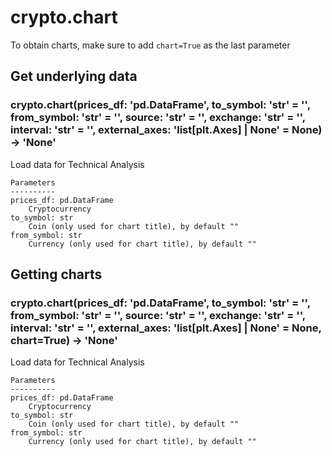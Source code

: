 # crypto.chart

To obtain charts, make sure to add `chart=True` as the last parameter

## Get underlying data 
### crypto.chart(prices_df: 'pd.DataFrame', to_symbol: 'str' = '', from_symbol: 'str' = '', source: 'str' = '', exchange: 'str' = '', interval: 'str' = '', external_axes: 'list[plt.Axes] | None' = None) -> 'None'

Load data for Technical Analysis

    Parameters
    ----------
    prices_df: pd.DataFrame
        Cryptocurrency
    to_symbol: str
        Coin (only used for chart title), by default ""
    from_symbol: str
        Currency (only used for chart title), by default ""

## Getting charts 
### crypto.chart(prices_df: 'pd.DataFrame', to_symbol: 'str' = '', from_symbol: 'str' = '', source: 'str' = '', exchange: 'str' = '', interval: 'str' = '', external_axes: 'list[plt.Axes] | None' = None, chart=True) -> 'None'

Load data for Technical Analysis

    Parameters
    ----------
    prices_df: pd.DataFrame
        Cryptocurrency
    to_symbol: str
        Coin (only used for chart title), by default ""
    from_symbol: str
        Currency (only used for chart title), by default ""
